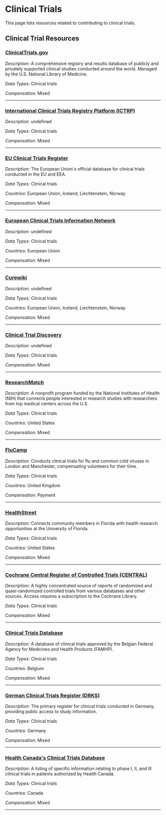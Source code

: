 # Clinical Trials

This page lists resources related to contributing to clinical trials.

## Clinical Trial Resources

### [ClinicalTrials.gov](https://yourselftoscience.org/resource/d0e1f2a3-b4c5-d6e7-f8g9-h0i1j2k3l4m5)

*Description:* A comprehensive registry and results database of publicly and privately supported clinical studies conducted around the world. Managed by the U.S. National Library of Medicine.

*Data Types:* Clinical trials

*Compensation:* Mixed

---

### [International Clinical Trials Registry Platform (ICTRP)](https://yourselftoscience.org/resource/e1f2a3b4-c5d6-e7f8-g9h0-i1j2k3l4m5n6)

*Description:* undefined

*Data Types:* Clinical trials

*Compensation:* Mixed

---

### [EU Clinical Trials Register](https://yourselftoscience.org/resource/f2a3b4c5-d6e7-f8g9-h0i1-j2k3l4m5n6o7)

*Description:* The European Union's official database for clinical trials conducted in the EU and EEA.

*Data Types:* Clinical trials

*Countries:* European Union, Iceland, Liechtenstein, Norway

*Compensation:* Mixed

---

### [European Clinical Trials Information Network](https://yourselftoscience.org/resource/a3b4c5d6-e7f8-g9h0-i1j2-k3l4m5n6o7p8)

*Description:* undefined

*Data Types:* Clinical trials

*Countries:* European Union

*Compensation:* Mixed

---

### [Curewiki](https://yourselftoscience.org/resource/b4c5d6e7-f8g9-h0i1-j2k3-l4m5n6o7p8q9)

*Description:* undefined

*Data Types:* Clinical trials

*Countries:* European Union, Iceland, Liechtenstein, Norway

*Compensation:* Mixed

---

### [Clinical Trial Discovery](https://yourselftoscience.org/resource/c5d6e7f8-g9h0-i1j2-k3l4-m5n6o7p8q9r0)

*Description:* undefined

*Data Types:* Clinical trials

*Compensation:* Mixed

---

### [ResearchMatch](https://yourselftoscience.org/resource/d6e7f8g9-h0i1-j2k3-l4m5-n6o7p8q9r0s1)

*Description:* A nonprofit program funded by the National Institutes of Health (NIH) that connects people interested in research studies with researchers from top medical centers across the U.S.

*Data Types:* Clinical trials

*Countries:* United States

*Compensation:* Mixed

---

### [FluCamp](https://yourselftoscience.org/resource/e7f8g9h0-i1j2-k3l4-m5n6-o7p8q9r0s1t2)

*Description:* Conducts clinical trials for flu and common cold viruses in London and Manchester, compensating volunteers for their time.

*Data Types:* Clinical trials

*Countries:* United Kingdom

*Compensation:* Payment

---

### [HealthStreet](https://yourselftoscience.org/resource/f8g9h0i1-j2k3-l4m5-n6o7-p8q9r0s1t2u3)

*Description:* Connects community members in Florida with health research opportunities at the University of Florida.

*Data Types:* Clinical trials

*Countries:* United States

*Compensation:* Mixed

---

### [Cochrane Central Register of Controlled Trials (CENTRAL)](https://yourselftoscience.org/resource/c7p8q9r0-s1t2-u3v4-w5x6-y7z8a9b0c1d2)

*Description:* A highly concentrated source of reports of randomized and quasi-randomized controlled trials from various databases and other sources. Access requires a subscription to the Cochrane Library.

*Data Types:* Clinical trials

*Compensation:* Mixed

---

### [Clinical Trials Database](https://yourselftoscience.org/resource/d8q9r0s1-t2u3-v4w5-x6y7-z8a9b0c1d2e3)

*Description:* A database of clinical trials approved by the Belgian Federal Agency for Medicines and Health Products (FAMHP).

*Data Types:* Clinical trials

*Countries:* Belgium

*Compensation:* Mixed

---

### [German Clinical Trials Register (DRKS)](https://yourselftoscience.org/resource/e9r0s1t2-u3v4-w5x6-y7z8-a9b0c1d2e3f4)

*Description:* The primary register for clinical trials conducted in Germany, providing public access to study information.

*Data Types:* Clinical trials

*Countries:* Germany

*Compensation:* Mixed

---

### [Health Canada's Clinical Trials Database](https://yourselftoscience.org/resource/f0s1t2u3-v4w5-x6y7-z8a9-b0c1d2e3f4g5)

*Description:* A listing of specific information relating to phase I, II, and III clinical trials in patients authorized by Health Canada.

*Data Types:* Clinical trials

*Countries:* Canada

*Compensation:* Mixed

---

